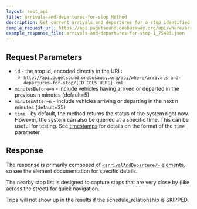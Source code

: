 ```yaml
---
layout: rest_api
title: arrivals-and-departures-for-stop Method
description: Get current arrivals and departures for a stop identified by id
sample_request_url: https://api.pugetsound.onebusaway.org/api/where/arrivals-and-departures-for-stop/1_75403.json?key=TEST
example_response_file: arrivals-and-departures-for-stop-1_75403.json
---
```


## Request Parameters

* `id` - the stop id, encoded directly in the URL:
    * `http://api.pugetsound.onebusaway.org/api/where/arrivals-and-departures-for-stop/[ID GOES HERE].xml`
* `minutesBefore=n` - include vehicles having arrived or departed in the previous n minutes (default=5)
* `minutesAfter=n` - include vehicles arriving or departing in the next n minutes (default=35)
* `time` - by default, the method returns the status of the system right now.  However, the system
  can also be queried at a specific time.  This can be useful for testing.  See [timestamps](/api/where/#timestamps)
  for details on the format of the `time` parameter.


## Response

The response is primarily composed of [`<arrivalAndDeparture/>` elements](/api/where/elements/arrival-and-departure),  so see the element documentation for specific details.

The nearby stop list is designed to capture stops that are very close by (like across the street) for quick navigation.

Trips will not show up in the results if the schedule_relationship is SKIPPED.